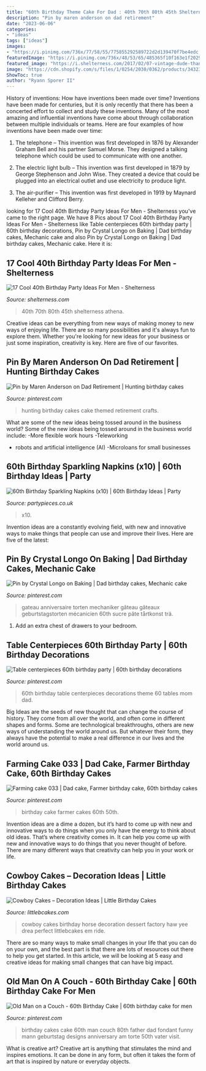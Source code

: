 ```yaml
---
title: "60th Birthday Theme Cake For Dad : 40th 70th 80th 45th Shelterness Athena"
description: "Pin by maren anderson on dad retirement"
date: "2023-06-06"
categories:
- "ideas"
tags: ["ideas"]
images:
- "https://i.pinimg.com/736x/77/58/55/775855292589722d2d139470f7be4edc.jpg"
featuredImage: "https://i.pinimg.com/736x/48/53/65/485365f10f163e1f20290beb0504ac11.jpg"
featured_image: "https://i.shelterness.com/2017/02/07-vintage-dude-thank-tags-for-party-favors.jpg"
image: "https://cdn.shopify.com/s/files/1/0254/2030/0362/products/34323-60th_Birthday_Sparkle_Napkins_x10__b_21260b00-9ce8-425a-9961-807350c54f68_2400x.jpg?v=1585837785"
ShowToc: true
author: "Ryann Sporer II"
---
```



History of inventions: How have inventions been made over time?
Inventions have been made for centuries, but it is only recently that there has been a concerted effort to collect and study these inventions. Many of the most amazing and influential inventions have come about through collaboration between multiple individuals or teams. Here are four examples of how inventions have been made over time:

1) The telephone – This invention was first developed in 1876 by Alexander Graham Bell and his partner Samuel Morse. They designed a talking telephone which could be used to communicate with one another.

2) The electric light bulb – This invention was first developed in 1879 by George Stephenson and John Wise. They created a device that could be plugged into an electrical outlet and use electricity to produce light.

3) The air-purifier – This invention was first developed in 1919 by Maynard Kelleher and Clifford Berry.

	

		
looking for 17 Cool 40th Birthday Party Ideas For Men - Shelterness you've came to the right page. We have 8 Pics about 17 Cool 40th Birthday Party Ideas For Men - Shelterness like Table centerpieces 60th birthday party | 60th birthday decorations, Pin by Crystal Longo on Baking | Dad birthday cakes, Mechanic cake and also Pin by Crystal Longo on Baking | Dad birthday cakes, Mechanic cake. Here it is:
		
    
## 17 Cool 40th Birthday Party Ideas For Men - Shelterness

<img loading=lazy src="https://i.shelterness.com/2017/02/07-vintage-dude-thank-tags-for-party-favors.jpg" onerror="this.onerror=null;this.src='https://tse4.mm.bing.net/th?id=OIP.Ne2XOytjrLigGekK1BxSpwHaJ4&amp;pid=15.1';" alt="17 Cool 40th Birthday Party Ideas For Men - Shelterness">

_Source: shelterness.com_

>40th 70th 80th 45th shelterness athena. 

	

Creative ideas can be everything from new ways of making money to new ways of enjoying life. There are so many possibilities and it's always fun to explore them. Whether you're looking for new ideas for your business or just some inspiration, creativity is key. Here are five of our favorites.

    
## Pin By Maren Anderson On Dad Retirement | Hunting Birthday Cakes

<img loading=lazy src="https://i.pinimg.com/736x/00/de/a7/00dea7654539c4be0ca29253d5c74663.jpg" onerror="this.onerror=null;this.src='https://tse4.mm.bing.net/th?id=OIP.fh-j6z6b91G4rspueKxXiQHaFj&amp;pid=15.1';" alt="Pin by Maren Anderson on Dad Retirement | Hunting birthday cakes">

_Source: pinterest.com_

>hunting birthday cakes cake themed retirement crafts. 

	

What are some of the new ideas being tossed around in the business world?
Some of the new ideas being tossed around in the business world include: 
-More flexible work hours 
-Teleworking 
- robots and artificial intelligence (AI) 
-Microloans for small businesses

    
## 60th Birthday Sparkling Napkins (x10) | 60th Birthday Ideas | Party

<img loading=lazy src="https://cdn.shopify.com/s/files/1/0254/2030/0362/products/34323-60th_Birthday_Sparkle_Napkins_x10__b_21260b00-9ce8-425a-9961-807350c54f68_2400x.jpg?v=1585837785" onerror="this.onerror=null;this.src='https://tse4.mm.bing.net/th?id=OIP.NIKpcbv3fJKe80CmBVvzYgHaHa&amp;pid=15.1';" alt="60th Birthday Sparkling Napkins (x10) | 60th Birthday Ideas | Party">

_Source: partypieces.co.uk_

>x10. 

	

Invention ideas are a constantly evolving field, with new and innovative ways to make things that people can use and improve their lives. Here are five of the latest:

    
## Pin By Crystal Longo On Baking | Dad Birthday Cakes, Mechanic Cake

<img loading=lazy src="https://i.pinimg.com/736x/8b/83/d9/8b83d94377b9ae2ba7938b7bbcddcd33.jpg" onerror="this.onerror=null;this.src='https://tse2.mm.bing.net/th?id=OIP.Ud0sZP7t1vIOA8_gHBFyqQHaJ6&amp;pid=15.1';" alt="Pin by Crystal Longo on Baking | Dad birthday cakes, Mechanic cake">

_Source: pinterest.com_

>gateau anniversaire torten mechaniker gâteau gâteaux geburtstagstorten mécanicien 60th sucre pâte tårtkonst trä. 

	

1. Add an extra chest of drawers to your bedroom.

    
## Table Centerpieces 60th Birthday Party | 60th Birthday Decorations

<img loading=lazy src="https://i.pinimg.com/736x/48/53/65/485365f10f163e1f20290beb0504ac11.jpg" onerror="this.onerror=null;this.src='https://tse2.mm.bing.net/th?id=OIP.zLkKzU2gchh2D4Iq1S_aeAHaNK&amp;pid=15.1';" alt="Table centerpieces 60th birthday party | 60th birthday decorations">

_Source: pinterest.com_

>60th birthday table centerpieces decorations theme 60 tables mom dad. 

	

Big Ideas are the seeds of new thought that can change the course of history. They come from all over the world, and often come in different shapes and forms. Some are technological breakthroughs, others are new ways of understanding the world around us. But whatever their form, they always have the potential to make a real difference in our lives and the world around us.

    
## Farming Cake 033 | Dad Cake, Farmer Birthday Cake, 60th Birthday Cakes

<img loading=lazy src="https://i.pinimg.com/736x/61/9b/68/619b68f945c7e04cbe37c693ccc915db--th-birthday-birthday-ideas.jpg" onerror="this.onerror=null;this.src='https://tse1.mm.bing.net/th?id=OIP.yUXnCoiapYZEBKWPmszvWQHaG_&amp;pid=15.1';" alt="Farming cake 033 | Dad cake, Farmer birthday cake, 60th birthday cakes">

_Source: pinterest.com_

>birthday cake farmer cakes 60th 50th. 

	

Invention ideas are a dime a dozen, but it’s hard to come up with new and innovative ways to do things when you only have the energy to think about old ideas. That’s where creativity comes in. It can help you come up with new and innovative ways to do things that you never thought of before. There are many different ways that creativity can help you in your work or life.

    
## Cowboy Cakes – Decoration Ideas | Little Birthday Cakes

<img loading=lazy src="http://www.littlebcakes.com/wp-content/uploads/2014/02/Cowboy-Birthday-Cakes-For-Kids.jpg" onerror="this.onerror=null;this.src='https://tse3.mm.bing.net/th?id=OIP.OQ7MZiPhmE9P4bMucQy-UQHaLv&amp;pid=15.1';" alt="Cowboy Cakes – Decoration Ideas | Little Birthday Cakes">

_Source: littlebcakes.com_

>cowboy cakes birthday horse decoration dessert factory haw yee drea perfect littlebcakes em ride. 

	

There are so many ways to make small changes in your life that you can do on your own, and the best part is that there are lots of resources out there to help you get started. In this article, we will be looking at 5 easy and creative ideas for making small changes that can have big impact.

    
## Old Man On A Couch - 60th Birthday Cake | 60th Birthday Cake For Men

<img loading=lazy src="https://i.pinimg.com/736x/77/58/55/775855292589722d2d139470f7be4edc.jpg" onerror="this.onerror=null;this.src='https://tse4.mm.bing.net/th?id=OIP.Ojnd3YPz6s-pQHtgw-hxyAHaHG&amp;pid=15.1';" alt="Old Man on a Couch - 60th Birthday Cake | 60th birthday cake for men">

_Source: pinterest.com_

>birthday cakes cake 60th man couch 80th father dad fondant funny mann geburtstag designs anniversary am torte 50th vater visit. 

	

What is creative art?
Creative art is anything that stimulates the mind and inspires emotions. It can be done in any form, but often it takes the form of art that is inspired by nature or everyday objects.

